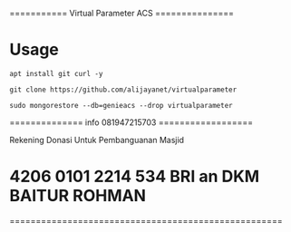 =========== Virtual Parameter ACS ===============

# Usage
```
apt install git curl -y
```
```
git clone https://github.com/alijayanet/virtualparameter
```
```
sudo mongorestore --db=genieacs --drop virtualparameter
```

============== info 081947215703 ==================

Rekening Donasi Untuk Pembanguanan Masjid
# 4206 0101 2214 534 BRI an DKM BAITUR ROHMAN
====================================================
